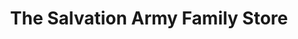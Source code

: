---
title: "The Salvation Army Family Store"
url: /new-haven/the-salvation-army-family-store/
shop: variety store
---